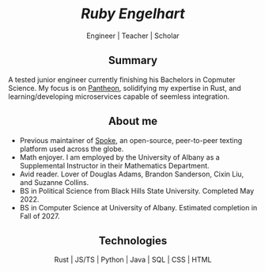 <div align=center>
  <h1><i>Ruby Engelhart</i><br></h1>
</div>
<div align=center>
  <p>
    Engineer | Teacher | Scholar
  </p>
</div>
<div>
  <h2 align=center>Summary</h2>
  <p>
    A tested junior engineer currently finishing his Bachelors in Copmuter Science. My focus is on <a href="https://github.com/coal-rock/Pantheon">Pantheon</a>, solidifying my expertise in Rust, and learning/developing microservices capable of seemless integration. 
  </p>
</div>
<div>
  <h2 align=center>About me</h2>
  <ul>
    <li>Previous maintainer of <a href=https://github.com/StateVoicesNational/Spoke">Spoke</a>, an open-source, peer-to-peer texting platform used across the globe.</li>
    <li>Math enjoyer. I am employed by the University of Albany as a Supplemental Instructor in their Mathematics Department.</li>
    <li>Avid reader. Lover of Douglas Adams, Brandon Sanderson, Cixin Liu, and Suzanne Collins.</li>
    <li>BS in Political Science from Black Hills State University. Completed May 2022.</li>
    <li>BS in Computer Science at University of Albany. Estimated completion in Fall of 2027.</li>
  </ul>
</div>
<div>
<div align=center>
  <h2>Technologies</h2>
  <p>Rust | JS/TS | Python | Java | SQL | CSS | HTML</p>
</div>
